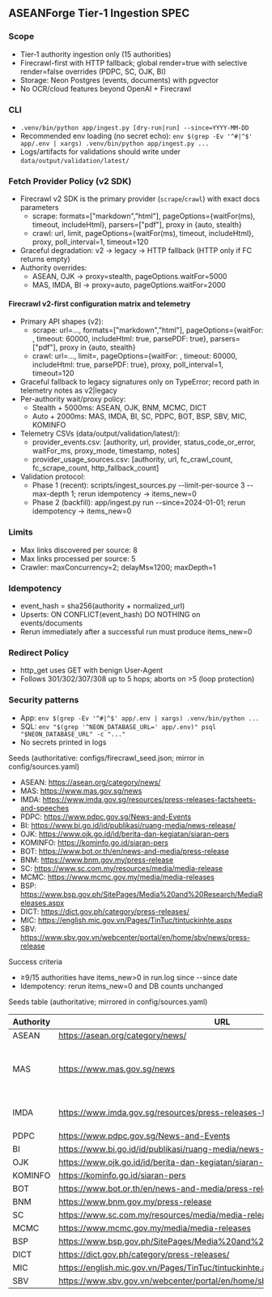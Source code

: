 ## ASEANForge Tier‑1 Ingestion SPEC

### Scope
- Tier‑1 authority ingestion only (15 authorities)
- Firecrawl-first with HTTP fallback; global render=true with selective render=false overrides (PDPC, SC, OJK, BI)
- Storage: Neon Postgres (events, documents) with pgvector
- No OCR/cloud features beyond OpenAI + Firecrawl

### CLI
- `.venv/bin/python app/ingest.py [dry-run|run] --since=YYYY-MM-DD`
- Recommended env loading (no secret echo): `env $(grep -Ev '^#|^$' app/.env | xargs) .venv/bin/python app/ingest.py ...`
- Logs/artifacts for validations should write under `data/output/validation/latest/`

### Fetch Provider Policy (v2 SDK)
- Firecrawl v2 SDK is the primary provider (`scrape`/`crawl`) with exact docs parameters
  - scrape: formats=["markdown","html"], pageOptions={waitFor(ms), timeout, includeHtml}, parsers=["pdf"], proxy in {auto, stealth}
  - crawl: url, limit, pageOptions={waitFor(ms), timeout, includeHtml}, proxy, poll_interval=1, timeout=120
- Graceful degradation: v2 → legacy → HTTP fallback (HTTP only if FC returns empty)
- Authority overrides:
  - ASEAN, OJK → proxy=stealth, pageOptions.waitFor=5000
  - MAS, IMDA, BI → proxy=auto, pageOptions.waitFor=2000


#### Firecrawl v2-first configuration matrix and telemetry
- Primary API shapes (v2):
  - scrape: url=..., formats=["markdown","html"], pageOptions={waitFor: <ms>, timeout: 60000, includeHtml: true, parsePDF: true}, parsers=["pdf"], proxy in {auto, stealth}
  - crawl: url=..., limit=<n>, pageOptions={waitFor: <ms>, timeout: 60000, includeHtml: true, parsePDF: true}, proxy, poll_interval=1, timeout=120
- Graceful fallback to legacy signatures only on TypeError; record path in telemetry notes as v2|legacy
- Per-authority wait/proxy policy:
  - Stealth + 5000ms: ASEAN, OJK, BNM, MCMC, DICT
  - Auto + 2000ms: MAS, IMDA, BI, SC, PDPC, BOT, BSP, SBV, MIC, KOMINFO
- Telemetry CSVs (data/output/validation/latest/):
  - provider_events.csv: [authority, url, provider, status_code_or_error, waitFor_ms, proxy_mode, timestamp, notes]
  - provider_usage_sources.csv: [authority, url, fc_crawl_count, fc_scrape_count, http_fallback_count]
- Validation protocol:
  - Phase 1 (recent): scripts/ingest_sources.py --limit-per-source 3 --max-depth 1; rerun idempotency → items_new=0
  - Phase 2 (backfill): app/ingest.py run --since=2024-01-01; rerun idempotency → items_new=0


### Limits
- Max links discovered per source: 8
- Max links processed per source: 5
- Crawler: maxConcurrency=2; delayMs≈1200; maxDepth=1

### Idempotency
- event_hash = sha256(authority + normalized_url)
- Upserts: ON CONFLICT(event_hash) DO NOTHING on events/documents
- Rerun immediately after a successful run must produce items_new=0

### Redirect Policy
- http_get uses GET with benign User‑Agent
- Follows 301/302/307/308 up to 5 hops; aborts on >5 (loop protection)

### Security patterns
- App: `env $(grep -Ev '^#|^$' app/.env | xargs) .venv/bin/python ...`
- SQL: `env "$(grep '^NEON_DATABASE_URL=' app/.env)" psql "$NEON_DATABASE_URL" -c "..."`
- No secrets printed in logs

Seeds (authoritative: configs/firecrawl_seed.json; mirror in config/sources.yaml)
- ASEAN: https://asean.org/category/news/
- MAS: https://www.mas.gov.sg/news
- IMDA: https://www.imda.gov.sg/resources/press-releases-factsheets-and-speeches
- PDPC: https://www.pdpc.gov.sg/News-and-Events
- BI: https://www.bi.go.id/id/publikasi/ruang-media/news-release/
- OJK: https://www.ojk.go.id/id/berita-dan-kegiatan/siaran-pers
- KOMINFO: https://kominfo.go.id/siaran-pers
- BOT: https://www.bot.or.th/en/news-and-media/press-release
- BNM: https://www.bnm.gov.my/press-release
- SC: https://www.sc.com.my/resources/media/media-release
- MCMC: https://www.mcmc.gov.my/media/media-releases
- BSP: https://www.bsp.gov.ph/SitePages/Media%20and%20Research/MediaReleases.aspx
- DICT: https://dict.gov.ph/category/press-releases/
- MIC: https://english.mic.gov.vn/Pages/TinTuc/tintuckinhte.aspx
- SBV: https://www.sbv.gov.vn/webcenter/portal/en/home/sbv/news/press-release

Success criteria
- 	≥9/15 authorities have items_new>0 in run.log since --since date
- 	Idempotency: rerun items_new=0 and DB counts unchanged


Seeds table (authoritative; mirrored in config/sources.yaml)

Authority | URL | render_required | selectors
---|---|---|---
ASEAN | https://asean.org/category/news/ | true | -
MAS | https://www.mas.gov.sg/news | true | article .article-content, .article-content
IMDA | https://www.imda.gov.sg/resources/press-releases-factsheets-and-speeches | true | .rich-text, .content
PDPC | https://www.pdpc.gov.sg/News-and-Events | false | -
BI | https://www.bi.go.id/id/publikasi/ruang-media/news-release/ | false | -
OJK | https://www.ojk.go.id/id/berita-dan-kegiatan/siaran-pers | false | -
KOMINFO | https://kominfo.go.id/siaran-pers | true | -
BOT | https://www.bot.or.th/en/news-and-media/press-release | true | -
BNM | https://www.bnm.gov.my/press-release | true | -
SC | https://www.sc.com.my/resources/media/media-release | false | -
MCMC | https://www.mcmc.gov.my/media/media-releases | true | -
BSP | https://www.bsp.gov.ph/SitePages/Media%20and%20Research/MediaReleases.aspx | true | -
DICT | https://dict.gov.ph/category/press-releases/ | true | -
MIC | https://english.mic.gov.vn/Pages/TinTuc/tintuckinhte.aspx | true | -
SBV | https://www.sbv.gov.vn/webcenter/portal/en/home/sbv/news/press-release | true | -
